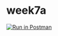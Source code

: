 # week7a

[![Run in Postman](https://run.pstmn.io/button.svg)](https://app.getpostman.com/run-collection/5421d36106f9dffa4bd1#?env%5BEnvironment-1%5D=W3sia2V5IjoidG9rZW4iLCJ2YWx1ZSI6IkpXVCBleUpoYkdjaU9pSklVekkxTmlJc0luUjVjQ0k2SWtwWFZDSjkuZXlKcFpDSTZJalZsTm1aa1pUTTJNakEzTkdVMFkyVmpORFppTnpjeU9DSXNJbWxoZENJNk1UVTRORFV3TnpJM01YMC5obGpwTGxRdmZWODJiQXNINnhFUTJVUS1tOTU4TUJMY2VqdXdra0xSU2FFIiwiZW5hYmxlZCI6dHJ1ZSwidHlwZSI6InRleHQifV0=)
